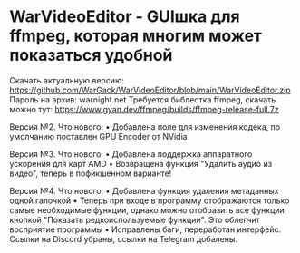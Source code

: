 # WarVideoEditor - GUIшка для ffmpeg, которая многим может показаться удобной
Скачать актуальную версию: https://github.com/WarGack/WarVideoEditor/blob/main/WarVideoEditor.zip
Пароль на архив: warnight.net
Требуется библеотка ffmpeg, скачать можно тут: https://www.gyan.dev/ffmpeg/builds/ffmpeg-release-full.7z

Версия №2. Что нового:
• Добавлена поле для изменения кодека, по умолчанию поставлен GPU Encoder от NVidia

Версия №3. Что нового:
• Добавлена поддержка аппаратного ускорения для карт AMD
• Возвращена функция "Удалить аудио из видео", теперь в пофикшенном варианте!

Версия №4. Что нового:
• Добавлена функция удаления метаданных одной галочкой
• Теперь при входе в программу отображаются только самые необходимые функции, однако можно отобразить все функции кнопкой "Показать редкоиспользуемые функции". Это облегчит восприятие программы
• Исправлены баги, переработан интерфейс. Ссылки на Discord убраны, ссылки на Telegram добалены.
